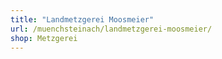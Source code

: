 ```yaml
---
title: "Landmetzgerei Moosmeier"
url: /muenchsteinach/landmetzgerei-moosmeier/
shop: Metzgerei
---
```

